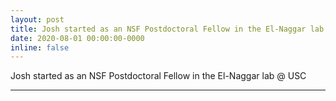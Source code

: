 ```yaml
---
layout: post
title: Josh started as an NSF Postdoctoral Fellow in the El-Naggar lab @ USC
date: 2020-08-01 00:00:00-0000
inline: false
---
```


Josh started as an NSF Postdoctoral Fellow in the El-Naggar lab @ USC

***

